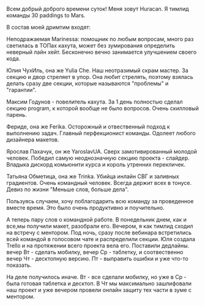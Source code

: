 Всем добрый доброго времени суток! Меня зовут Huracan. Я тимлид команды 30
paddings to Mars.

В состав моей дримтим входят:

Неподражаемая Marinessa: помощник по любым вопросам, много раз светилась в ТОПах
кахута, может без зумирования определить неверный лайн хейт. Бесконечно вечно
занимается улучшением своего кода.

Юлия ЧухИль, она же Yulia Che. Наш неотразимый скрам мастер. За секцию и двор
стреляет в упор. Она любит стрелять, поэтому взялась делать сразу две секции,
которые называются "проблемы" и "гарантии".

Максим Годунов - повелитель кахута. За 1 день полностью сделал секцию program, к
которой вообще не было вопросов. Очень скилловый парень.

Фериде, она же Ferika. Осторожный и отвественный подход к выполнению задач.
Главный перфекционист команды. Одолеет любого дизайнера макетов.

Ярослав Пахачук, он же YaroslavUA. Сверх замотивированный молодой человек.
Победил самую неоднозначную секцию проекта - слайдер. Владыка дискорд комьюнити
курса и король утренних перекличек.

Татьяна Обметица, она же Trinka. Убийца инлайн СВГ и заливных градиентов. Очень
командный человек. Всегда держит всех в тонусе. Девиз по жизни "Меньше слов,
больше дела".

Пользуясь случаем, хочу поблагодарить всю команду за проведенное вместе время.
Это было очень продуктивно и поучительно.

А теперь пару слов о командной работе. В понедельник днем, как и все,мы получили
макет, разобрали его. Вечером, я как тимлид сходил на встречу с ментором. Под
ночь, сразу после вебинара встретились всей командой в голосовом чате и
распределили секции. Юля создала Trello и на протяжении всего проекта вела его.
Поставили дедлайны. вечер Вт - сделать мобилку, вечер Ср - таблетку, и
соотвественно вечер Чт - десктопную версию. Пт - выправить ошибки и уже что-то
показать.

На деле получилось иначе. Вт - все сделали мобилку, но уже в Ср - была готовая
таблетка и десктоп. В Чт мы максимально зашлифовали наш проект и уже вечером
провели онлайн защиту тех части в зуме с ментором.
